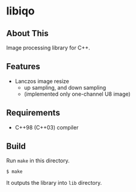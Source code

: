 # libiqo

## About This

Image processing library for C++.

## Features

* Lanczos image resize
  * up sampling, and down sampling
  * (implemented only one-channel U8 image)

## Requirements

* C++98 (C++03) compiler

## Build

Run `make` in this directory.

```
$ make
```

It outputs the library into `lib` directory.
